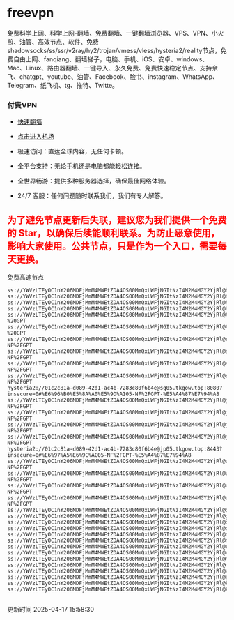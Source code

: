 # freevpn

免费科学上网、科学上网-翻墙、免费翻墙、一键翻墙浏览器、VPS、VPN、小火煎、油管、高效节点、软件、免费shadowsocks/ss/ssr/v2ray/hy2/trojan/vmess/vless/hysteria2/reality节点，免费自由上网、fanqiang、翻墙梯子，电脑、手机、iOS、安卓、windows、Mac、Linux、路由器翻墙、一键导入、永久免费、免费快速稳定节点、支持奈飞、chatgpt、youtube、油管、Facebook、脸书、instagram、WhatsApp、Telegram、纸飞机、tg、推特、Twitte。

### 付费VPN
* [快速翻墙](https://xgogo.sbs/#/register?code=wxADDy87) 

* [点击进入机场](https://xgogo.sbs/#/register?code=wxADDy87) 

* 极速访问：直达全球内容，无任何卡顿。

* 全平台支持：无论手机还是电脑都能轻松连接。

* 全世界畅游：提供多种服务器选择，确保最佳网络体验。

* 24/7 客服：任何问题随时联系我们，我们有专人解答。

## <font color="red">为了避免节点更新后失联，建议您为我们提供一个免费的 Star，以确保后续能顺利联系。为防止恶意使用，影响大家使用。公共节点，只是作为一个入口，需要每天更换。</font>

免费高速节点

```ss://YWVzLTEyOC1nY206MDFjMmM4MWEtZDA4OS00MmQxLWFjNGItNzI4M2M4MGY2YjRl@hk01.jgrtoioceaw.help:50384#%E9%A6%99%E6%B8%AF01
ss://YWVzLTEyOC1nY206MDFjMmM4MWEtZDA4OS00MmQxLWFjNGItNzI4M2M4MGY2YjRl@hk02.jigreliewolf.click:17889#%E9%A6%99%E6%B8%AF02
ss://YWVzLTEyOC1nY206MDFjMmM4MWEtZDA4OS00MmQxLWFjNGItNzI4M2M4MGY2YjRl@hk03.jigreliewolf.click:10838#%E9%A6%99%E6%B8%AF03
ss://YWVzLTEyOC1nY206MDFjMmM4MWEtZDA4OS00MmQxLWFjNGItNzI4M2M4MGY2YjRl@hk04.jgrtoioceaw.help:29956#%E9%A6%99%E6%B8%AF04
ss://YWVzLTEyOC1nY206MDFjMmM4MWEtZDA4OS00MmQxLWFjNGItNzI4M2M4MGY2YjRl@hk05.ijgelrkasd.click:41284#%E9%A6%99%E6%B8%AF05
ss://YWVzLTEyOC1nY206MDFjMmM4MWEtZDA4OS00MmQxLWFjNGItNzI4M2M4MGY2YjRl@tw01.jigreliewolf.click:30995#%E5%8F%B0%E6%B9%BE01%20-%20GPT
ss://YWVzLTEyOC1nY206MDFjMmM4MWEtZDA4OS00MmQxLWFjNGItNzI4M2M4MGY2YjRl@tw02.ijgelrkasd.click:22610#%E5%8F%B0%E6%B9%BE02%20-%20GPT
ss://YWVzLTEyOC1nY206MDFjMmM4MWEtZDA4OS00MmQxLWFjNGItNzI4M2M4MGY2YjRl@sg01.jgrtoioceaw.help:55559#%E6%96%B0%E5%8A%A0%E5%9D%A101%20-NF%2FGPT
ss://YWVzLTEyOC1nY206MDFjMmM4MWEtZDA4OS00MmQxLWFjNGItNzI4M2M4MGY2YjRl@sg02.jigreliewolf.click:40574#%E6%96%B0%E5%8A%A0%E5%9D%A102%20-NF%2FGPT
ss://YWVzLTEyOC1nY206MDFjMmM4MWEtZDA4OS00MmQxLWFjNGItNzI4M2M4MGY2YjRl@sg03.ijgelrkasd.click:23716#%E6%96%B0%E5%8A%A0%E5%9D%A103%20-NF%2FGPT
ss://YWVzLTEyOC1nY206MDFjMmM4MWEtZDA4OS00MmQxLWFjNGItNzI4M2M4MGY2YjRl@sg04.jgrtoioceaw.help:17971#%E6%96%B0%E5%8A%A0%E5%9D%A104%20-NF%2FGPT
hysteria2://01c2c81a-d089-42d1-ac4b-7283c80f6b4e@sg05.tkgow.top:8080?insecure=0#%E6%96%B0%E5%8A%A0%E5%9D%A105-NF%2FGPT-%E5%A4%87%E7%94%A8
ss://YWVzLTEyOC1nY206MDFjMmM4MWEtZDA4OS00MmQxLWFjNGItNzI4M2M4MGY2YjRl@jp01.jgrtoioceaw.help:58645#%E6%97%A5%E6%9C%AC01%20-NF%2FGPT
ss://YWVzLTEyOC1nY206MDFjMmM4MWEtZDA4OS00MmQxLWFjNGItNzI4M2M4MGY2YjRl@jp02.jgrtoioceaw.help:47462#%E6%97%A5%E6%9C%AC02%20-NF%2FGPT
ss://YWVzLTEyOC1nY206MDFjMmM4MWEtZDA4OS00MmQxLWFjNGItNzI4M2M4MGY2YjRl@jp03.jigreliewolf.click:33414#%E6%97%A5%E6%9C%AC03%20-NF%2FGPT
ss://YWVzLTEyOC1nY206MDFjMmM4MWEtZDA4OS00MmQxLWFjNGItNzI4M2M4MGY2YjRl@jp04.ijgelrkasd.click:58223#%E6%97%A5%E6%9C%AC04%20-NF%2FGPT
hysteria2://01c2c81a-d089-42d1-ac4b-7283c80f6b4e@jp05.tkgow.top:8443?insecure=0#%E6%97%A5%E6%9C%AC05-NF%2FGPT-%E5%A4%87%E7%94%A8
ss://YWVzLTEyOC1nY206MDFjMmM4MWEtZDA4OS00MmQxLWFjNGItNzI4M2M4MGY2YjRl@us01.jgrtoioceaw.help:48129#%E7%BE%8E%E5%9B%BD01%20-NF%2FGPT
ss://YWVzLTEyOC1nY206MDFjMmM4MWEtZDA4OS00MmQxLWFjNGItNzI4M2M4MGY2YjRl@us02.jgrtoioceaw.help:44907#%E7%BE%8E%E5%9B%BD02%20-NF%2FGPT
ss://YWVzLTEyOC1nY206MDFjMmM4MWEtZDA4OS00MmQxLWFjNGItNzI4M2M4MGY2YjRl@us03.jigreliewolf.click:43330#%E7%BE%8E%E5%9B%BD03%20-NF%2FGPT
ss://YWVzLTEyOC1nY206MDFjMmM4MWEtZDA4OS00MmQxLWFjNGItNzI4M2M4MGY2YjRl@us04.ijgelrkasd.click:44130#%E7%BE%8E%E5%9B%BD04%20-NF%2FGPT
ss://YWVzLTEyOC1nY206MDFjMmM4MWEtZDA4OS00MmQxLWFjNGItNzI4M2M4MGY2YjRl@gb01.jgrtoioceaw.help:27765#%E8%8B%B1%E5%9B%BD01
ss://YWVzLTEyOC1nY206MDFjMmM4MWEtZDA4OS00MmQxLWFjNGItNzI4M2M4MGY2YjRl@gb02.jigreliewolf.click:52762#%E8%8B%B1%E5%9B%BD02
ss://YWVzLTEyOC1nY206MDFjMmM4MWEtZDA4OS00MmQxLWFjNGItNzI4M2M4MGY2YjRl@de01.jgrtoioceaw.help:20635#%E5%BE%B7%E5%9B%BD01
ss://YWVzLTEyOC1nY206MDFjMmM4MWEtZDA4OS00MmQxLWFjNGItNzI4M2M4MGY2YjRl@de02.jigreliewolf.click:52770#%E5%BE%B7%E5%9B%BD02
ss://YWVzLTEyOC1nY206MDFjMmM4MWEtZDA4OS00MmQxLWFjNGItNzI4M2M4MGY2YjRl@fr01.ijgelrkasd.click:32568#%E6%B3%95%E5%9B%BD01
ss://YWVzLTEyOC1nY206MDFjMmM4MWEtZDA4OS00MmQxLWFjNGItNzI4M2M4MGY2YjRl@fr02.jigreliewolf.click:45265#%E6%B3%95%E5%9B%BD02
ss://YWVzLTEyOC1nY206MDFjMmM4MWEtZDA4OS00MmQxLWFjNGItNzI4M2M4MGY2YjRl@ca01.jigreliewolf.click:30461#%E5%8A%A0%E6%8B%BF%E5%A4%A701
ss://YWVzLTEyOC1nY206MDFjMmM4MWEtZDA4OS00MmQxLWFjNGItNzI4M2M4MGY2YjRl@ca02.ijgelrkasd.click:24053#%E5%8A%A0%E6%8B%BF%E5%A4%A702
ss://YWVzLTEyOC1nY206MDFjMmM4MWEtZDA4OS00MmQxLWFjNGItNzI4M2M4MGY2YjRl@my01.jigreliewolf.click:52408#%E9%A9%AC%E6%9D%A5%E8%A5%BF%E4%BA%9A01
ss://YWVzLTEyOC1nY206MDFjMmM4MWEtZDA4OS00MmQxLWFjNGItNzI4M2M4MGY2YjRl@my02.ijgelrkasd.click:25519#%E9%A9%AC%E6%9D%A5%E8%A5%BF%E4%BA%9A02
ss://YWVzLTEyOC1nY206MDFjMmM4MWEtZDA4OS00MmQxLWFjNGItNzI4M2M4MGY2YjRl@au01.jgrtoioceaw.help:13460#%E6%BE%B3%E5%A4%A7%E5%88%A9%E4%BA%9A01
ss://YWVzLTEyOC1nY206MDFjMmM4MWEtZDA4OS00MmQxLWFjNGItNzI4M2M4MGY2YjRl@au02.ijgelrkasd.click:46073#%E6%BE%B3%E5%A4%A7%E5%88%A9%E4%BA%9A02
ss://YWVzLTEyOC1nY206MDFjMmM4MWEtZDA4OS00MmQxLWFjNGItNzI4M2M4MGY2YjRl@ko01.jgrtoioceaw.help:46108#%E9%9F%A9%E5%9B%BD01
ss://YWVzLTEyOC1nY206MDFjMmM4MWEtZDA4OS00MmQxLWFjNGItNzI4M2M4MGY2YjRl@ko02.jigreliewolf.click:50181#%E9%9F%A9%E5%9B%BD02


```
更新时间 2025-04-17 15:58:30